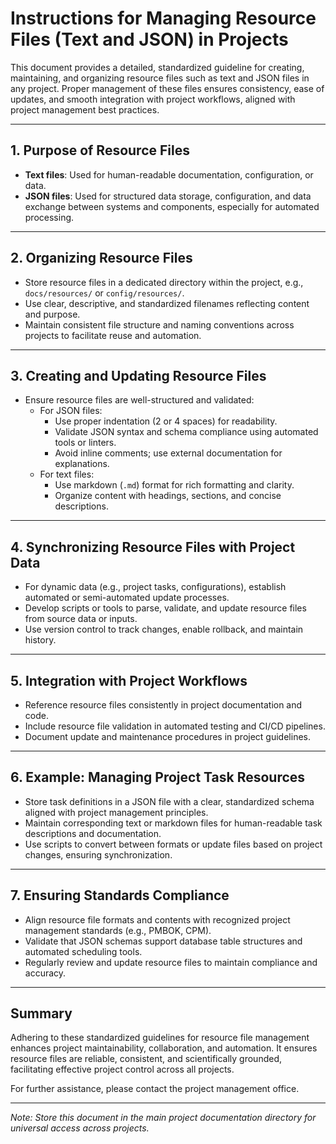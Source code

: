 # Instructions for Managing Resource Files (Text and JSON) in Projects

This document provides a detailed, standardized guideline for creating, maintaining, and organizing resource files such as text and JSON files in any project. Proper management of these files ensures consistency, ease of updates, and smooth integration with project workflows, aligned with project management best practices.

---

## 1. Purpose of Resource Files

- **Text files**: Used for human-readable documentation, configuration, or data.
- **JSON files**: Used for structured data storage, configuration, and data exchange between systems and components, especially for automated processing.

---

## 2. Organizing Resource Files

- Store resource files in a dedicated directory within the project, e.g., `docs/resources/` or `config/resources/`.
- Use clear, descriptive, and standardized filenames reflecting content and purpose.
- Maintain consistent file structure and naming conventions across projects to facilitate reuse and automation.

---

## 3. Creating and Updating Resource Files

- Ensure resource files are well-structured and validated:
  - For JSON files:
    - Use proper indentation (2 or 4 spaces) for readability.
    - Validate JSON syntax and schema compliance using automated tools or linters.
    - Avoid inline comments; use external documentation for explanations.
  - For text files:
    - Use markdown (`.md`) format for rich formatting and clarity.
    - Organize content with headings, sections, and concise descriptions.

---

## 4. Synchronizing Resource Files with Project Data

- For dynamic data (e.g., project tasks, configurations), establish automated or semi-automated update processes.
- Develop scripts or tools to parse, validate, and update resource files from source data or inputs.
- Use version control to track changes, enable rollback, and maintain history.

---

## 5. Integration with Project Workflows

- Reference resource files consistently in project documentation and code.
- Include resource file validation in automated testing and CI/CD pipelines.
- Document update and maintenance procedures in project guidelines.

---

## 6. Example: Managing Project Task Resources

- Store task definitions in a JSON file with a clear, standardized schema aligned with project management principles.
- Maintain corresponding text or markdown files for human-readable task descriptions and documentation.
- Use scripts to convert between formats or update files based on project changes, ensuring synchronization.

---

## 7. Ensuring Standards Compliance

- Align resource file formats and contents with recognized project management standards (e.g., PMBOK, CPM).
- Validate that JSON schemas support database table structures and automated scheduling tools.
- Regularly review and update resource files to maintain compliance and accuracy.

---

## Summary

Adhering to these standardized guidelines for resource file management enhances project maintainability, collaboration, and automation. It ensures resource files are reliable, consistent, and scientifically grounded, facilitating effective project control across all projects.

For further assistance, please contact the project management office.

---

*Note: Store this document in the main project documentation directory for universal access across projects.*
